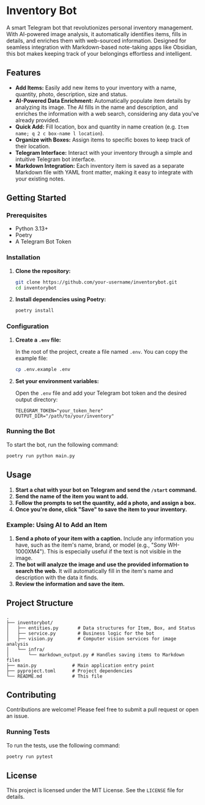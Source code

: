 # Inventory Bot

A smart Telegram bot that revolutionizes personal inventory management. With AI-powered image analysis, it automatically identifies items, fills in details, and enriches them with web-sourced information. Designed for seamless integration with Markdown-based note-taking apps like Obsidian, this bot makes keeping track of your belongings effortless and intelligent.

## Features

*   **Add Items:** Easily add new items to your inventory with a name, quantity, photo, description, size and status.
*   **AI-Powered Data Enrichment:** Automatically populate item details by analyzing its image. The AI fills in the name and description, and enriches the information with a web search, considering any data you've already provided.
*   **Quick Add:** Fill location, box and quantity in name creation (e.g. `Item name; q 2 c box-name l location`).
*   **Organize with Boxes:** Assign items to specific boxes to keep track of their location.
*   **Telegram Interface:** Interact with your inventory through a simple and intuitive Telegram bot interface.
*   **Markdown Integration:** Each inventory item is saved as a separate Markdown file with YAML front matter, making it easy to integrate with your existing notes.

## Getting Started

### Prerequisites

*   Python 3.13+
*   Poetry
*   A Telegram Bot Token

### Installation

1.  **Clone the repository:**

    ```bash
    git clone https://github.com/your-username/inventorybot.git
    cd inventorybot
    ```

2.  **Install dependencies using Poetry:**

    ```bash
    poetry install
    ```

### Configuration

1.  **Create a `.env` file:**

    In the root of the project, create a file named `.env`. You can copy the example file:

    ```bash
    cp .env.example .env
    ```

2.  **Set your environment variables:**

    Open the `.env` file and add your Telegram bot token and the desired output directory:

    ```
    TELEGRAM_TOKEN="your_token_here"
    OUTPUT_DIR="/path/to/your/inventory"
    ```

### Running the Bot

To start the bot, run the following command:

```bash
poetry run python main.py
```

## Usage

1.  **Start a chat with your bot on Telegram and send the `/start` command.**
2.  **Send the name of the item you want to add.**
3.  **Follow the prompts to set the quantity, add a photo, and assign a box.**
4.  **Once you're done, click "Save" to save the item to your inventory.**

### Example: Using AI to Add an Item

1.  **Send a photo of your item with a caption.** Include any information you have, such as the item's name, brand, or model (e.g., "Sony WH-1000XM4"). This is especially useful if the text is not visible in the image.
2.  **The bot will analyze the image and use the provided information to search the web.** It will automatically fill in the item's name and description with the data it finds.
3.  **Review the information and save the item.**

## Project Structure

```
.
├── inventorybot/
│   ├── entities.py       # Data structures for Item, Box, and Status
│   ├── service.py        # Business logic for the bot
│   ├── vision.py         # Computer vision services for image analysis
│   └── infra/
│       └── markdown_output.py # Handles saving items to Markdown files
├── main.py             # Main application entry point
├── pyproject.toml      # Project dependencies
└── README.md           # This file
```

## Contributing

Contributions are welcome! Please feel free to submit a pull request or open an issue.

### Running Tests

To run the tests, use the following command:

```bash
poetry run pytest
```

## License

This project is licensed under the MIT License. See the `LICENSE` file for details.
